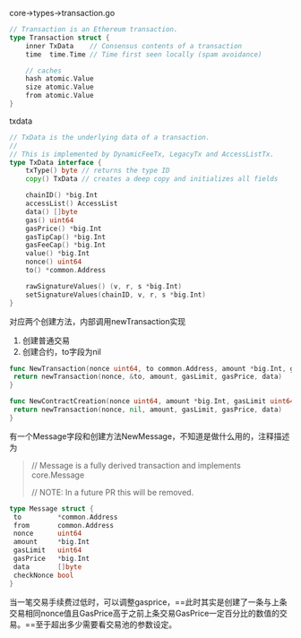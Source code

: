 core->types->transaction.go

```go
// Transaction is an Ethereum transaction.
type Transaction struct {
	inner TxData    // Consensus contents of a transaction
	time  time.Time // Time first seen locally (spam avoidance)

	// caches
	hash atomic.Value
	size atomic.Value
	from atomic.Value
}
```

txdata

```go
// TxData is the underlying data of a transaction.
//
// This is implemented by DynamicFeeTx, LegacyTx and AccessListTx.
type TxData interface {
	txType() byte // returns the type ID
	copy() TxData // creates a deep copy and initializes all fields

	chainID() *big.Int
	accessList() AccessList
	data() []byte
	gas() uint64
	gasPrice() *big.Int
	gasTipCap() *big.Int
	gasFeeCap() *big.Int
	value() *big.Int
	nonce() uint64
	to() *common.Address

	rawSignatureValues() (v, r, s *big.Int)
	setSignatureValues(chainID, v, r, s *big.Int)
}
```

对应两个创建方法，内部调用newTransaction实现

1. 创建普通交易
2. 创建合约，to字段为nil

```go
func NewTransaction(nonce uint64, to common.Address, amount *big.Int, gasLimit uint64, gasPrice *big.Int, data []byte) *Transaction {
 return newTransaction(nonce, &to, amount, gasLimit, gasPrice, data)
}

func NewContractCreation(nonce uint64, amount *big.Int, gasLimit uint64, gasPrice *big.Int, data []byte) *Transaction {
 return newTransaction(nonce, nil, amount, gasLimit, gasPrice, data)
}
```

有一个Message字段和创建方法NewMessage，不知道是做什么用的，注释描述为

> // Message is a fully derived transaction and implements core.Message
>
> // NOTE: In a future PR this will be removed.

```go
type Message struct {
 to         *common.Address
 from       common.Address
 nonce      uint64
 amount     *big.Int
 gasLimit   uint64
 gasPrice   *big.Int
 data       []byte
 checkNonce bool
}
```

当一笔交易手续费过低时，可以调整gasprice，==此时其实是创建了一条与上条交易相同nonce值且GasPrice高于之前上条交易GasPrice一定百分比的数值的交易。==至于超出多少需要看交易池的参数设定。
